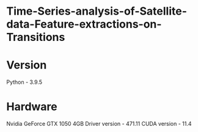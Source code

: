 # Time-Series-analysis-of-Satellite-data-Feature-extractions-on-Transitions <br>

# Version <br>
Python - 3.9.5

# Hardware
Nvidia GeForce GTX 1050 4GB 
Driver version - 471.11 
CUDA version - 11.4 

